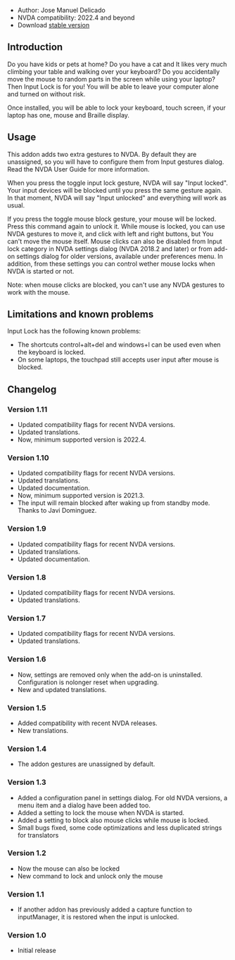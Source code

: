 * Author: Jose Manuel Delicado
* NVDA compatibility: 2022.4 and beyond
* Download [stable version][1]

## Introduction

Do you have kids or pets at home? Do you have a cat and It likes very much climbing your table and walking over your keyboard? Do you accidentally move the mouse to random parts in the screen while using your laptop? Then Input Lock is for you! You will be able to leave your computer alone and turned on without risk.

Once installed, you will be able to lock your keyboard, touch screen, if your laptop has one, mouse and Braille display.

## Usage

This addon adds two extra gestures to NVDA. By default they are unassigned, so you will have to configure them from Input gestures dialog. Read the NVDA User Guide for more information.

When you press the toggle input lock gesture, NVDA will say "Input locked". Your input devices will be blocked until you press the same gesture again. In that moment, NVDA will say "Input unlocked" and everything will work as usual.

If you press the toggle mouse block gesture, your mouse will be locked. Press this command again to unlock it. While mouse is locked, you can use NVDA gestures to move it, and click with left and right buttons, but You can't move the mouse itself. Mouse clicks can also be disabled from Input lock category in NVDA settings dialog (NVDA 2018.2 and later) or from add-on settings dialog for older versions, available under preferences menu. In addition, from these settings you can control wether mouse locks when NVDA is started or not.

Note: when mouse clicks are blocked, you can't use any NVDA gestures to work with the mouse.

## Limitations and known problems

Input Lock has the following known problems:

* The shortcuts control+alt+del and windows+l can be used even when the keyboard is locked.
* On some laptops, the touchpad still accepts user input after mouse is blocked.

## Changelog

### Version 1.11

* Updated compatibility flags for recent NVDA versions.
* Updated translations.
* Now, minimum supported version is 2022.4.

### Version 1.10

* Updated compatibility flags for recent NVDA versions.
* Updated translations.
* Updated documentation.
* Now, minimum supported version is 2021.3.
* The input will remain blocked after waking up from standby mode. Thanks to Javi Dominguez.

### Version 1.9

* Updated compatibility flags for recent NVDA versions.
* Updated translations.
* Updated documentation.

### Version 1.8

* Updated compatibility flags for recent NVDA versions.
* Updated translations.

### Version 1.7

* Updated compatibility flags for recent NVDA versions.
* Updated translations.

### Version 1.6

* Now, settings are removed only when the add-on is uninstalled. Configuration is nolonger reset when upgrading.
* New and updated translations.

### Version 1.5

* Added compatibility with recent NVDA releases.
* New translations.

### Version 1.4

* The addon gestures are unassigned by default.

### Version 1.3

* Added a configuration panel in settings dialog. For old NVDA versions, a menu item and a dialog have been added too.
* Added a setting to lock the mouse when NVDA is started.
* Added a setting to block also mouse clicks while mouse is locked.
* Small bugs fixed, some code optimizations and less duplicated strings for translators

### Version 1.2

* Now the mouse can also be locked
* New command to lock and unlock only the mouse

### Version 1.1

* If another addon has previously added a capture function to inputManager, it is restored when the input is unlocked.

### Version 1.0

* Initial release

[1]: https://addons.nvda-project.org/files/get.php?file=inputlock
